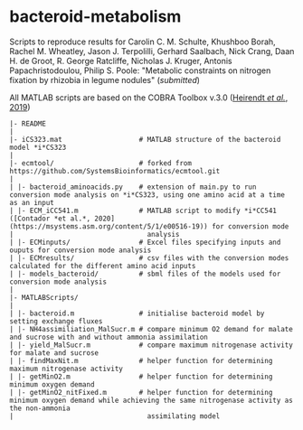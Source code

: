 # bacteroid-metabolism
Scripts to reproduce results for Carolin C. M. Schulte, Khushboo Borah, Rachel M. Wheatley, Jason J. Terpolilli, Gerhard Saalbach, Nick Crang, Daan H. de Groot, R. George Ratcliffe, Nicholas J. Kruger, Antonis Papachristodoulou, Philip S. Poole: "Metabolic constraints on nitrogen fixation by rhizobia in legume nodules" (*submitted*)  


All MATLAB scripts are based on the COBRA Toolbox v.3.0 ([Heirendt *et al.*, 2019](https://www.nature.com/articles/s41596-018-0098-2))

```
|- README
|
|- iCS323.mat                   # MATLAB structure of the bacteroid model *i*CS323
|
|- ecmtool/                     # forked from https://github.com/SystemsBioinformatics/ecmtool.git
|
| |- bacteroid_aminoacids.py    # extension of main.py to run conversion mode analysis on *i*CS323, using one amino acid at a time as an input
| |- ECM_iCC541.m               # MATLAB script to modify *i*CC541 ([Contador *et al.*, 2020](https://msystems.asm.org/content/5/1/e00516-19)) for conversion mode    |                                 analysis
| |- ECMinputs/                 # Excel files specifying inputs and ouputs for conversion mode analysis
| |- ECMresults/                # csv files with the conversion modes calculated for the different amino acid inputs
| |- models_bacteroid/          # sbml files of the models used for conversion mode analysis
|
|- MATLABScripts/             
|
| |- bacteroid.m                # initialise bacteroid model by setting exchange fluxes
| |- NH4assimiliation_MalSucr.m # compare minimum O2 demand for malate and sucrose with and without ammonia assimilation
| |- yield_MalSucr.m            # compare maximum nitrogenase activity for malate and sucrose
| |- findMaxNit.m               # helper function for determining maximum nitrogenase activity
| |- getMinO2.m                 # helper function for determining minimum oxygen demand
| |- getMinO2_nitFixed.m        # helper function for determining minimum oxygen demand while achieving the same nitrogenase activity as the non-ammonia
|                                 assimilating model 

```
